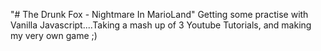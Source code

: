 "# The Drunk Fox - Nightmare In MarioLand" 
Getting some practise with Vanilla Javascript....Taking a mash up of 3 Youtube Tutorials, and 
making my very own game ;)
